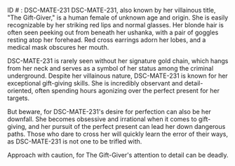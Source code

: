 ID # : DSC-MATE-231
DSC-MATE-231, also known by her villainous title, "The Gift-Giver," is a human female of unknown age and origin. She is easily recognizable by her striking red lips and normal glasses. Her blonde hair is often seen peeking out from beneath her ushanka, with a pair of goggles resting atop her forehead. Red cross earrings adorn her lobes, and a medical mask obscures her mouth.

DSC-MATE-231 is rarely seen without her signature gold chain, which hangs from her neck and serves as a symbol of her status among the criminal underground. Despite her villainous nature, DSC-MATE-231 is known for her exceptional gift-giving skills. She is incredibly observant and detail-oriented, often spending hours agonizing over the perfect present for her targets.

But beware, for DSC-MATE-231's desire for perfection can also be her downfall. She becomes obsessive and irrational when it comes to gift-giving, and her pursuit of the perfect present can lead her down dangerous paths. Those who dare to cross her will quickly learn the error of their ways, as DSC-MATE-231 is not one to be trifled with.

Approach with caution, for The Gift-Giver's attention to detail can be deadly.